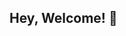  ## Hey, Welcome! 👋

 <!--
![](https://github-readme-streak-stats.herokuapp.com/?user=Kamal007OLica&theme=city_dark&hide_border=false)<br/>
![Visitor Count](https://profile-counter.glitch.me/{Kamal007OLica}/count.svg)
---
[![](https://visitcount.itsvg.in/api?id=Kamal007OLica&icon=2&color=10)](https://visitcount.itsvg.in)  -->
